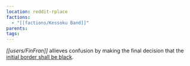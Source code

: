 ```yaml
---
location: reddit-rplace
factions:
  - "[[factions/Kessoku Band]]"
parents: 
tags: 
---
```

*[[users/FinFran]]* allieves confusion by making the final decision that the [initial border shall be black](https://discord.com/channels/1093664259273130084/1131230952119615600/1131575126048124989).
